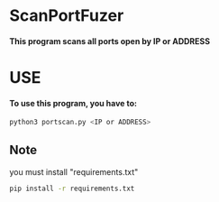 
# ScanPortFuzer

#### This program scans all ports open by IP or ADDRESS





# USE

#### To use this program, you have to:

```bash
python3 portscan.py <IP or ADDRESS>
```
    
## Note

you must install "requirements.txt"
```bash
pip install -r requirements.txt
```